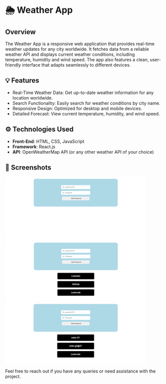# 🌦️ Weather App

## Overview

The Weather App is a responsive web application that provides real-time weather updates for any city worldwide. It fetches data from a reliable weather API and displays current weather conditions, including temperature, humidity and wind speed. The app also features a clean, user-friendly interface that adapts seamlessly to different devices.

## 💡 Features

- Real-Time Weather Data: Get up-to-date weather information for any location worldwide.  
- Search Functionality: Easily search for weather conditions by city name.  
- Responsive Design: Optimized for desktop and mobile devices.  
- Detailed Forecast: View current temperature, humidity, and wind speed.

## ⚙️ Technologies Used

- **Front-End**: HTML, CSS, JavaScript
- **Framework**: React.js
- **API**: OpenWeatherMap API (or any other weather API of your choice)

## 📸 Screenshots

<img src="https://github.com/abhay08-k09/Password-Manager/blob/main/Demo/PM%201.png" width="90%" />

<img src="https://github.com/abhay08-k09/Password-Manager/blob/main/Demo/PM%202.png" width="90%" />

<img src="https://github.com/abhay08-k09/Password-Manager/blob/main/Demo/PM%203.png" width="90%" />


Feel free to reach out if you have any queries or need assistance with the project.

